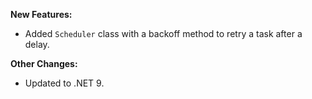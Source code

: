 **New Features:**

* Added ```Scheduler``` class with a backoff method to retry a task after a delay.

**Other Changes:**

* Updated to .NET 9.